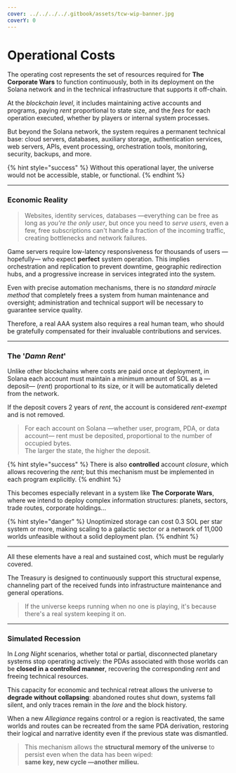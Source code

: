 ```yaml
---
cover: ../../../../.gitbook/assets/tcw-wip-banner.jpg
coverY: 0
---
```


# Operational Costs

The operating cost represents the set of resources required for **The Corporate Wars** to function continuously, both in its deployment on the Solana network and in the technical infrastructure that supports it off-chain.

At the _blockchain level_, it includes maintaining active accounts and programs, paying _rent_ proportional to state size, and the _fees_ for each operation executed, whether by players or internal system processes.

But beyond the Solana network, the system requires a permanent technical base: cloud servers, databases, auxiliary storage, authentication services, web servers, APIs, event processing, orchestration tools, monitoring, security, backups, and more.

{% hint style="success" %}
Without this operational layer, the universe would not be accessible, stable, or functional.
{% endhint %}

***

### Economic Reality

> Websites, identity services, databases —everything can be free as long as _you're the only user_, but once you need to _serve users_, even a few, free subscriptions can't handle a fraction of the incoming traffic, creating bottlenecks and network failures.

Game servers require low-latency responsiveness for thousands of users —hopefully— who expect **perfect** system operation. This implies orchestration and replication to prevent downtime, geographic redirection hubs, and a progressive increase in services integrated into the system.

Even with precise automation mechanisms, there is no _standard miracle method_ that completely frees a system from human maintenance and oversight; administration and technical support will be necessary to guarantee service quality.

Therefore, a real AAA system also requires a real human team, who should be gratefully compensated for their invaluable contributions and services.

***

### The '_Damn Rent_'

Unlike other blockchains where costs are paid once at deployment, in Solana each account must maintain a minimum amount of SOL as a —deposit— (_rent_) proportional to its size, or it will be automatically deleted from the network.

If the deposit covers 2 years of _rent_, the account is considered _rent-exempt_ and is not removed.

> For each account on Solana —whether user, program, PDA, or data account— rent must be deposited, proportional to the number of occupied bytes.\
> The larger the state, the higher the deposit.

{% hint style="success" %}
There is also **controlled** account _closure_, which allows recovering the _rent_; but this mechanism must be implemented in each program explicitly.
{% endhint %}

This becomes especially relevant in a system like **The Corporate Wars**, where we intend to deploy complex information structures: planets, sectors, trade routes, corporate holdings...

{% hint style="danger" %}
Unoptimized storage can cost 0.3 SOL per star system or more, making scaling to a galactic sector or a network of 11,000 worlds unfeasible without a solid deployment plan.
{% endhint %}

***

All these elements have a real and sustained cost, which must be regularly covered.

The Treasury is designed to continuously support this structural expense, channeling part of the received funds into infrastructure maintenance and general operations.

> If the universe keeps running when no one is playing, it's because there's a real system keeping it on.

***

### Simulated Recession

In _Long Night_ scenarios, whether total or partial, disconnected planetary systems stop operating actively: the PDAs associated with those worlds can be **closed in a controlled manner**, recovering the corresponding _rent_ and freeing technical resources.

This capacity for economic and technical retreat allows the universe to **degrade without collapsing**: abandoned routes shut down, systems fall silent, and only traces remain in the _lore_ and the block history.

When a new _Allegiance_ regains control or a region is reactivated, the same worlds and routes can be recreated from the same PDA derivation, restoring their logical and narrative identity even if the previous state was dismantled.

> This mechanism allows the **structural memory of the universe** to persist even when the data has been wiped:\
> **same key, new cycle —another milieu.**

